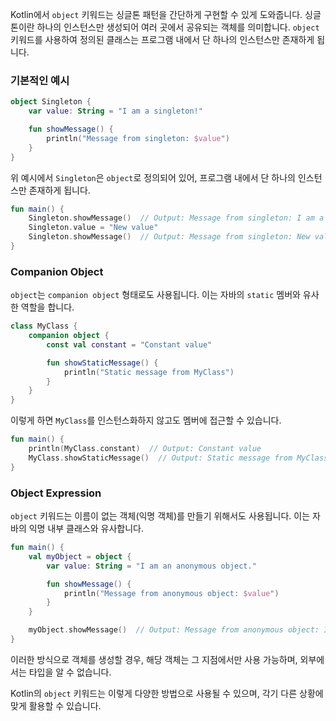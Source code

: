 Kotlin에서 `object` 키워드는 싱글톤 패턴을 간단하게 구현할 수 있게 도와줍니다. 싱글톤이란 하나의 인스턴스만 생성되어 여러 곳에서 공유되는 객체를 의미합니다. `object` 키워드를 사용하여 정의된 클래스는 프로그램 내에서 단 하나의 인스턴스만 존재하게 됩니다.

### 기본적인 예시

```kotlin
object Singleton {
    var value: String = "I am a singleton!"

    fun showMessage() {
        println("Message from singleton: $value")
    }
}
```

위 예시에서 `Singleton`은 `object`로 정의되어 있어, 프로그램 내에서 단 하나의 인스턴스만 존재하게 됩니다.

```kotlin
fun main() {
    Singleton.showMessage()  // Output: Message from singleton: I am a singleton!
    Singleton.value = "New value"
    Singleton.showMessage()  // Output: Message from singleton: New value
}
```

### Companion Object

`object`는 `companion object` 형태로도 사용됩니다. 이는 자바의 `static` 멤버와 유사한 역할을 합니다.

```kotlin
class MyClass {
    companion object {
        const val constant = "Constant value"

        fun showStaticMessage() {
            println("Static message from MyClass")
        }
    }
}
```

이렇게 하면 `MyClass`를 인스턴스화하지 않고도 멤버에 접근할 수 있습니다.

```kotlin
fun main() {
    println(MyClass.constant)  // Output: Constant value
    MyClass.showStaticMessage()  // Output: Static message from MyClass
}
```

### Object Expression

`object` 키워드는 이름이 없는 객체(익명 객체)를 만들기 위해서도 사용됩니다. 이는 자바의 익명 내부 클래스와 유사합니다.

```kotlin
fun main() {
    val myObject = object {
        var value: String = "I am an anonymous object."

        fun showMessage() {
            println("Message from anonymous object: $value")
        }
    }

    myObject.showMessage()  // Output: Message from anonymous object: I am an anonymous object.
}
```

이러한 방식으로 객체를 생성할 경우, 해당 객체는 그 지점에서만 사용 가능하며, 외부에서는 타입을 알 수 없습니다.

Kotlin의 `object` 키워드는 이렇게 다양한 방법으로 사용될 수 있으며, 각기 다른 상황에 맞게 활용할 수 있습니다.
